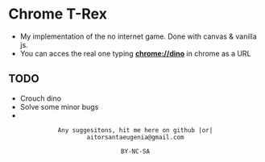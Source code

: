 # Chrome T-Rex
- My implementation of the no internet game. Done with canvas & vanilla js.
- You can acces the real one typing <u><b>chrome://dino</b></u> in chrome as a URL

## TODO
- Crouch dino
- Solve some minor bugs
- 

<div align="center">

```
Any suggesitons, hit me here on github |or| aitorsantaeugenia@gmail.com
```


```
BY-NC-SA
```

</div>